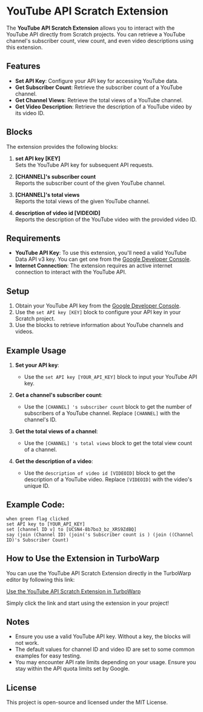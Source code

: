 # YouTube API Scratch Extension

The **YouTube API Scratch Extension** allows you to interact with the YouTube API directly from Scratch projects. You can retrieve a YouTube channel's subscriber count, view count, and even video descriptions using this extension.

## Features
- **Set API Key**: Configure your API key for accessing YouTube data.
- **Get Subscriber Count**: Retrieve the subscriber count of a YouTube channel.
- **Get Channel Views**: Retrieve the total views of a YouTube channel.
- **Get Video Description**: Retrieve the description of a YouTube video by its video ID.

## Blocks

The extension provides the following blocks:

1. **set API key [KEY]**  
   Sets the YouTube API key for subsequent API requests.

2. **[CHANNEL]'s subscriber count**  
   Reports the subscriber count of the given YouTube channel.

3. **[CHANNEL]'s total views**  
   Reports the total views of the given YouTube channel.

4. **description of video id [VIDEOID]**  
   Reports the description of the YouTube video with the provided video ID.

## Requirements
- **YouTube API Key**: To use this extension, you'll need a valid YouTube Data API v3 key. You can get one from the [Google Developer Console](https://console.developers.google.com/).
- **Internet Connection**: The extension requires an active internet connection to interact with the YouTube API.

## Setup

1. Obtain your YouTube API key from the [Google Developer Console](https://console.developers.google.com/).
2. Use the `set API key [KEY]` block to configure your API key in your Scratch project.
3. Use the blocks to retrieve information about YouTube channels and videos.

## Example Usage

1. **Set your API key**:
   - Use the `set API key [YOUR_API_KEY]` block to input your YouTube API key.

2. **Get a channel's subscriber count**:
   - Use the `[CHANNEL] 's subscriber count` block to get the number of subscribers of a YouTube channel. Replace `[CHANNEL]` with the channel's ID.

3. **Get the total views of a channel**:
   - Use the `[CHANNEL] 's total views` block to get the total view count of a channel.

4. **Get the description of a video**:
   - Use the `description of video id [VIDEOID]` block to get the description of a YouTube video. Replace `[VIDEOID]` with the video's unique ID.

## Example Code:

```scratch
when green flag clicked
set API key to [YOUR_API_KEY]
set [channel ID v] to [UCSN4-8b7bo3_bz_XRS9ZdBQ]
say (join (Channel ID) (join('s Subscriber count is ) (join ((Channel ID)'s Subscriber Count)
```

## How to Use the Extension in TurboWarp

You can use the YouTube API Scratch Extension directly in the TurboWarp editor by following this link:

[Use the YouTube API Scratch Extension in TurboWarp](https://turbowarp.org/editor?extension=+https://noahscratch493.github.io/YouTubeAPIForScratch/YoutubeAPIScratch.js)

Simply click the link and start using the extension in your project!

## Notes

- Ensure you use a valid YouTube API key. Without a key, the blocks will not work.
- The default values for channel ID and video ID are set to some common examples for easy testing.
- You may encounter API rate limits depending on your usage. Ensure you stay within the API quota limits set by Google.

## License

This project is open-source and licensed under the MIT License.
